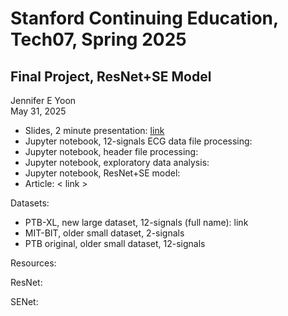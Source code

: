 # Stanford Continuing Education, Tech07, Spring 2025  
## Final Project, ResNet+SE Model  

Jennifer E Yoon  
May 31, 2025  

 * Slides, 2 minute presentation: <a href="https://github.com/JennEYoon/ECG-transform/blob/main/Tech07-project/Jennifer_Yoon_slides.pdf" alt="PDF slides, Tech07 Project">link</a>
 * Jupyter notebook, 12-signals ECG data file processing:
 * Jupyter notebook, header file processing:
 * Jupyter notebook, exploratory data analysis:
 * Jupyter notebook, ResNet+SE model:
 * Article: < link >  

Datasets:  
 * PTB-XL, new large dataset, 12-signals (full name): link
 * MIT-BIT, older small dataset, 2-signals
 * PTB original, older small dataset, 12-signals

Resources:  

ResNet:  

SENet:  


